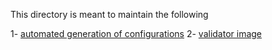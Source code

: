This directory is meant to maintain the following


1- [automated generation of configurations](./genesis/) 
2- [validator image](./validator/)